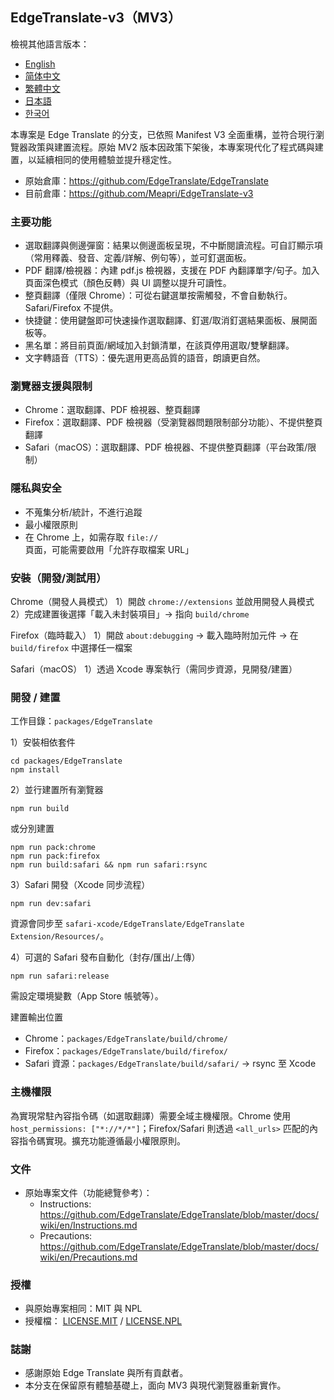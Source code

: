 ## EdgeTranslate-v3（MV3）

檢視其他語言版本：
- [English](../README.md)
- [简体中文](./README_CN.md)
- [繁體中文](./README_TW.md)
- [日本語](./README_JA.md)
- [한국어](./README_KO.md)

本專案是 Edge Translate 的分支，已依照 Manifest V3 全面重構，並符合現行瀏覽器政策與建置流程。原始 MV2 版本因政策下架後，本專案現代化了程式碼與建置，以延續相同的使用體驗並提升穩定性。

- 原始倉庫：https://github.com/EdgeTranslate/EdgeTranslate
- 目前倉庫：https://github.com/Meapri/EdgeTranslate-v3

### 主要功能
- 選取翻譯與側邊彈窗：結果以側邊面板呈現，不中斷閱讀流程。可自訂顯示項（常用釋義、發音、定義/詳解、例句等），並可釘選面板。
- PDF 翻譯/檢視器：內建 pdf.js 檢視器，支援在 PDF 內翻譯單字/句子。加入頁面深色模式（顏色反轉）與 UI 調整以提升可讀性。
- 整頁翻譯（僅限 Chrome）：可從右鍵選單按需觸發，不會自動執行。Safari/Firefox 不提供。
- 快捷鍵：使用鍵盤即可快速操作選取翻譯、釘選/取消釘選結果面板、展開面板等。
- 黑名單：將目前頁面/網域加入封鎖清單，在該頁停用選取/雙擊翻譯。
- 文字轉語音（TTS）：優先選用更高品質的語音，朗讀更自然。

### 瀏覽器支援與限制
- Chrome：選取翻譯、PDF 檢視器、整頁翻譯
- Firefox：選取翻譯、PDF 檢視器（受瀏覽器問題限制部分功能）、不提供整頁翻譯
- Safari（macOS）：選取翻譯、PDF 檢視器、不提供整頁翻譯（平台政策/限制）

### 隱私與安全
- 不蒐集分析/統計，不進行追蹤
- 最小權限原則
- 在 Chrome 上，如需存取 `file://` 頁面，可能需要啟用「允許存取檔案 URL」

### 安裝（開發/測試用）
Chrome（開發人員模式）
1）開啟 `chrome://extensions` 並啟用開發人員模式
2）完成建置後選擇「載入未封裝項目」→ 指向 `build/chrome`

Firefox（臨時載入）
1）開啟 `about:debugging` → 載入臨時附加元件 → 在 `build/firefox` 中選擇任一檔案

Safari（macOS）
1）透過 Xcode 專案執行（需同步資源，見開發/建置）

### 開發 / 建置
工作目錄：`packages/EdgeTranslate`

1）安裝相依套件
```
cd packages/EdgeTranslate
npm install
```

2）並行建置所有瀏覽器
```
npm run build
```
或分別建置
```
npm run pack:chrome
npm run pack:firefox
npm run build:safari && npm run safari:rsync
```

3）Safari 開發（Xcode 同步流程）
```
npm run dev:safari
```
資源會同步至 `safari-xcode/EdgeTranslate/EdgeTranslate Extension/Resources/`。

4）可選的 Safari 發布自動化（封存/匯出/上傳）
```
npm run safari:release
```
需設定環境變數（App Store 帳號等）。

建置輸出位置
- Chrome：`packages/EdgeTranslate/build/chrome/`
- Firefox：`packages/EdgeTranslate/build/firefox/`
- Safari 資源：`packages/EdgeTranslate/build/safari/` → rsync 至 Xcode

### 主機權限
為實現常駐內容指令碼（如選取翻譯）需要全域主機權限。Chrome 使用 `host_permissions: ["*://*/*"]`；Firefox/Safari 則透過 `<all_urls>` 匹配的內容指令碼實現。擴充功能遵循最小權限原則。

 

### 文件
- 原始專案文件（功能總覽參考）：
  - Instructions: https://github.com/EdgeTranslate/EdgeTranslate/blob/master/docs/wiki/en/Instructions.md
  - Precautions: https://github.com/EdgeTranslate/EdgeTranslate/blob/master/docs/wiki/en/Precautions.md

### 授權
- 與原始專案相同：MIT 與 NPL
- 授權檔： [LICENSE.MIT](../LICENSE.MIT) / [LICENSE.NPL](../LICENSE.NPL)

### 誌謝
- 感謝原始 Edge Translate 與所有貢獻者。
- 本分支在保留原有體驗基礎上，面向 MV3 與現代瀏覽器重新實作。

